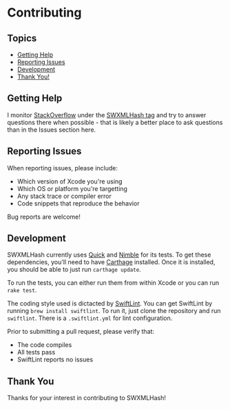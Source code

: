 # Contributing

## Topics

* [Getting Help](#getting-help)
* [Reporting Issues](#reporting-issues)
* [Development](#development)
* [Thank You!](#thank-you)

## Getting Help

I monitor [StackOverflow](http://stackoverflow.com) under the [SWXMLHash tag](http://stackoverflow.com/questions/tagged/swxmlhash) and try to answer questions there when possible - that is likely a better place to ask questions than in the Issues section here.

## Reporting Issues

When reporting issues, please include:

* Which version of Xcode you're using
* Which OS or platform you're targetting
* Any stack trace or compiler error
* Code snippets that reproduce the behavior

Bug reports are welcome!

## Development

SWXMLHash currently uses [Quick](https://github.com/Quick/Quick) and [Nimble](https://github.com/Quick/Nimble) for its tests. To get these dependencies, you'll need to have [Carthage](https://github.com/Carthage/Carthage) installed. Once it is installed, you should be able to just run `carthage update`.

To run the tests, you can either run them from within Xcode or you can run `rake test`.

The coding style used is dictacted by [SwiftLint](https://github.com/realm/SwiftLint). You can get SwiftLint by running `brew install swiftlint`. To run it, just clone the repository and run `swiftlint`. There is a `.swiftlint.yml` for lint configuration.

Prior to submitting a pull request, please verify that:

* The code compiles
* All tests pass
* SwiftLint reports no issues

## Thank You

Thanks for your interest in contributing to SWXMLHash!
